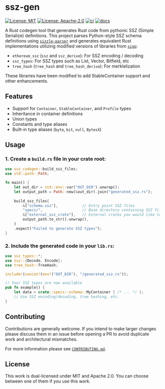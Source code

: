 # ssz-gen

[![License: MIT](https://img.shields.io/badge/License-MIT-blue.svg)](https://opensource.org/licenses/MIT)
[![License: Apache-2.0](https://img.shields.io/badge/License-Apache-blue.svg)](https://opensource.org/licenses/apache-2-0)
[![ci](https://github.com/alpenlabs/ssz-gen/actions/workflows/lint.yml/badge.svg?event=push)](https://github.com/alpenlabs/ssz-gen/actions)
[![docs](https://img.shields.io/badge/docs-docs.rs-orange)](https://docs.rs/ssz-gen)

A Rust codegen tool that generates Rust code from pythonic SSZ (Simple Serialize) definitions. This project parses Python-style SSZ schema definitions using [`sizzle-parser`](https://codeberg.org/treyd/sizzle-parser/) and generates equivalent Rust implementations utilizing modified versions of libraries from [`sigp`](https://github.com/sigp):

- `ethereum_ssz` (`ssz` and `ssz_derive`): For SSZ encoding / decoding
- `ssz_types`: For SSZ types such as List, Vector, Bitfield, etc
- `tree_hash` (`tree_hash` and `tree_hash_derive`): For merklelization

These libraries have been modified to add StableContainer support and other enhancements.

## Features

- Support for `Container`, `StableContainer`, and `Profile` types
- Inheritance in container definitions
- Union types
- Constants and type aliases
- Built-in type aliases (`byte`, `bit`, `null`, `BytesX`)

## Usage

### 1. Create a `build.rs` file in your crate root:

```rust
use ssz_codegen::build_ssz_files;
use std::path::Path;

fn main() {
    let out_dir = std::env::var("OUT_DIR").unwrap();
    let output_path = Path::new(&out_dir).join("generated_ssz.rs");
    
    build_ssz_files(
        &["schema.ssz"],           // Entry point SSZ files
        "specs/",                  // Base directory containing SSZ files
        &["external_ssz_crate"],   // External crates you would like to import and use in your SSZ schemas
        output_path.to_str().unwrap(),
    )
    .expect("Failed to generate SSZ types");
}
```

### 2. Include the generated code in your `lib.rs`:

```rust
use ssz_types::*;
use ssz::{Decode, Encode};
use tree_hash::TreeHash;

include!(concat!(env!("OUT_DIR"), "/generated_ssz.rs"));

// Your SSZ types are now available
pub fn example() {
    let data = crate::specs::schema::MyContainer { /* ... */ };
    // Use SSZ encoding/decoding, tree hashing, etc.
}
```

## Contributing

Contributions are generally welcome.
If you intend to make larger changes please discuss them in an issue
before opening a PR to avoid duplicate work and architectural mismatches.

For more information please see [`CONTRIBUTING.md`](/CONTRIBUTING.md).

## License

This work is dual-licensed under MIT and Apache 2.0.
You can choose between one of them if you use this work.